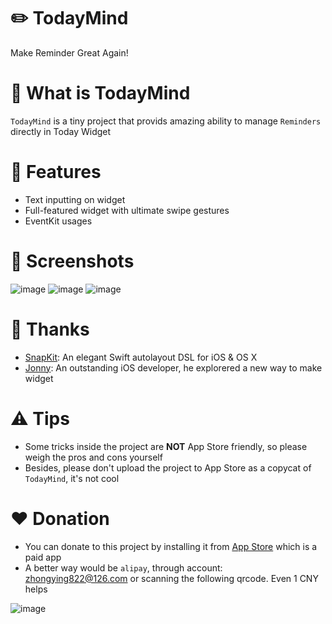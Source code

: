 # ✏️ TodayMind
Make Reminder Great Again!

# 🤔 What is TodayMind
`TodayMind` is a tiny project that provids amazing ability to manage `Reminders` directly in Today Widget

# 🤘 Features
- Text inputting on widget
- Full-featured widget with ultimate swipe gestures
- EventKit usages

# 📱 Screenshots
![image](https://raw.githubusercontent.com/cyanzhong/TodayMind/master/Resource/1.jpg)
![image](https://raw.githubusercontent.com/cyanzhong/TodayMind/master/Resource/2.jpg)
![image](https://raw.githubusercontent.com/cyanzhong/TodayMind/master/Resource/3.jpg)

# 🙏 Thanks
- [SnapKit](https://github.com/SnapKit/SnapKit): An elegant Swift autolayout DSL for iOS & OS X
- [Jonny](http://weibo.com/u/2813718033): An outstanding iOS developer, he explorered a new way to make widget

# ⚠️ Tips
- Some tricks inside the project are **NOT** App Store friendly, so please weigh the pros and cons yourself
- Besides, please don't upload the project to App Store as a copycat of `TodayMind`, it's not cool

# ❤️ Donation
- You can donate to this project by installing it from [App Store](https://itunes.apple.com/app/id1207158665) which is a paid app
- A better way would be `alipay`, through account: zhongying822@126.com or scanning the following qrcode. Even 1 CNY helps

![image](https://raw.githubusercontent.com/cyanzhong/TodayMind/master/Resource/alipay.jpg)
